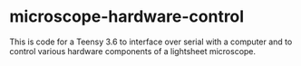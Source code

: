 # microscope-hardware-control
This is code for a Teensy 3.6 to interface over serial with a computer and to control various hardware components of a lightsheet microscope.
